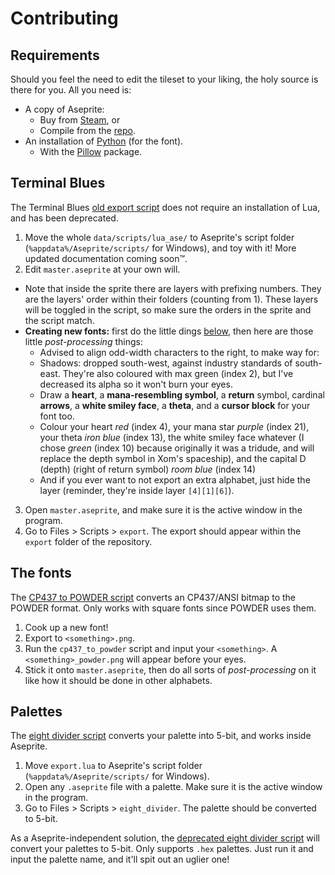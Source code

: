 # Contributing

## Requirements

Should you feel the need to edit the tileset to your liking, the holy source is there for you. All you need is:

- A copy of Aseprite:
  - Buy from [Steam](https://store.steampowered.com/app/431730/Aseprite), or
  - Compile from the [repo](https://github.com/aseprite/aseprite).
- An installation of [Python](https://www.python.org) (for the font).
  - With the [Pillow](https://pypi.org/project/Pillow) package.

## Terminal Blues

The Terminal Blues [old export script](../data/scripts/lua_ase/export.lua) does not require an installation of Lua, and has been deprecated.

1. Move the whole `data/scripts/lua_ase/` to Aseprite's script folder
(`%appdata%/Aseprite/scripts/` for Windows), and toy with it!
More updated documentation coming soon™.
2. Edit `master.aseprite` at your own will.

  - Note that inside the sprite there are layers with prefixing numbers.
  They are the layers' order within their folders (counting from 1).
  These layers will be toggled in the script,
  so make sure the orders in the sprite and the script match.
  - **Creating new fonts:** first do the little dings [below](#the-fonts),
  then here are those little *post-processing* things:
    - Advised to align odd-width characters to the right, to make way for:
    - Shadows: dropped south-west, against industry standards of south-east.
    They're also coloured with max green (index 2),
    but I've decreased its alpha so it won't burn your eyes.
    - Draw a **heart**, a **mana-resembling symbol**, a **return** symbol,
    cardinal **arrows**, a **white smiley face**, a **theta**,
    and a **cursor block** for your font too.
    - Colour your heart *red* (index 4), your mana star *purple* (index 21),
    your theta *iron blue* (index 13), the white smiley face whatever
    (I chose *green* (index 10) because originally it was a tridude,
    and will replace the depth symbol in Xom's spaceship),
    and the capital D (depth) (right of return symbol) *room blue* (index 14)
    - And if you ever want to not export an extra alphabet, just hide the layer
    (reminder, they're inside layer `[4][1][6]`).
3. Open `master.aseprite`, and make sure it is the active window in the program.
4. Go to Files > Scripts > `export`.
The export should appear within the `export` folder of the repository.

## The fonts

The [CP437 to POWDER script](../data/scripts/py/cp437_to_powder.py) converts an CP437/ANSI bitmap to the POWDER format.
Only works with square fonts since POWDER uses them.

1. Cook up a new font!
2. Export to `<something>.png`.
3. Run the `cp437_to_powder` script and input your `<something>`.
A `<something>_powder.png` will appear before your eyes.
4. Stick it onto `master.aseprite`, then do all sorts of *post-processing* on it like how it should be done in other alphabets.

## Palettes

The [eight divider script](../data/scripts/lua_ase/eight_divider.lua) converts your palette into 5-bit, and works inside Aseprite.

1. Move `export.lua` to Aseprite's script folder
(`%appdata%/Aseprite/scripts/` for Windows).
2. Open any `.aseprite` file with a palette.
Make sure it is the active window in the program.
3. Go to Files > Scripts > `eight_divider`.
The palette should be converted to 5-bit.

As a Aseprite-independent solution, the [deprecated eight divider script](../data/scripts/py/eight_divider.py) will convert your palettes to 5-bit.
Only supports `.hex` palettes.
Just run it and input the palette name, and it'll spit out an uglier one!
